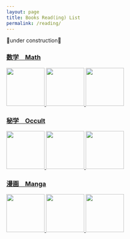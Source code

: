 ```yaml
---
layout: page
title: Books Read(ing) List
permalink: /reading/
---
```

🚧under construction🚧


### [数学　Math](https://leomaor.github.io/math)
[
<img src="https://images-na.ssl-images-amazon.com/images/I/41qQ8QHroVS._SY344_BO1,204,203,200_.jpg" height=100 >
<img src="https://images-na.ssl-images-amazon.com/images/I/41JBIu2-JLL._SX398_BO1,204,203,200_.jpg" height=100 >
<img src="https://m.media-amazon.com/images/I/51Pzv6xCgDL.jpg" height=100 >
](https://leomaor.github.io/math)

### [秘学　Occult](https://leomaor.github.io/occult)

[
<img src="https://images-na.ssl-images-amazon.com/images/I/51cVf4y0L-L._SY291_BO1,204,203,200_QL40_FMwebp_.jpg" height=100 >
<img src="https://images-na.ssl-images-amazon.com/images/I/51eC7EQq+sL._SX329_BO1,204,203,200_.jpg" height=100 >
<img src="https://images-na.ssl-images-amazon.com/images/I/519ltVyneXL._SX348_BO1,204,203,200_.jpg" height=100 >
](https://leomaor.github.io/occult)

### [漫画　Manga](https://leomaor.github.io/manga)
[
<img src="https://m.media-amazon.com/images/I/914-pZTMQRL._AC_SY879_.jpg" height=100 >
<img src="https://upload.wikimedia.org/wikipedia/pt/4/45/Berserk_vol01.jpg" height=100 >
<img src="https://images-na.ssl-images-amazon.com/images/I/917WFqQD1mL.jpg" height=100 >
](https://leomaor.github.io/manga)
